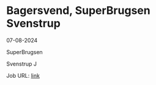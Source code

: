 # Bagersvend, SuperBrugsen Svenstrup
07-08-2024

SuperBrugsen

Svenstrup J

Job URL: [link](https://jobs.coop.dk/job/Bagersvend%2C-SuperBrugsen-Svenstrup/800680502/)


